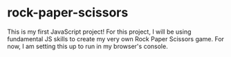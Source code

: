 # rock-paper-scissors
This is my first JavaScript project! For this project, I will be using 
fundamental JS skills to create my very own Rock Paper Scissors game. For now,
I am setting this up to run in my browser's console. 